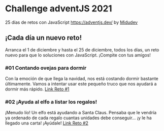 # Challenge adventJS 2021

25 días de retos con JavaScript https://adventjs.dev/ by [Midudev](https://midu.dev/)

## ¡Cada día un nuevo reto!

Arranca el 1 de diciembre y hasta el 25 de diciembre, todos los días, un reto nuevo para que lo soluciones con JavaScript. ¡Compite con tus amigos!

### #01 Contando ovejas para dormir

Con la emoción de que llega la navidad, nos está costando dormir bastante últimamente. Vamos a intentar usar este pequeño truco que nos ayudará a dormir más rápido.
[Link Reto #1](https://adventjs.dev/challenges/01)

### #02 ¡Ayuda al elfo a listar los regalos!

¡Menudo lío! Un elfo está ayudando a Santa Claus. Pensaba que le vendría ya ordenado de cada regalo cuantas unidades debe conseguir... ¡y le ha llegado una carta! ¡Ayúdale!
[Link Reto #2](https://adventjs.dev/challenges/02)
